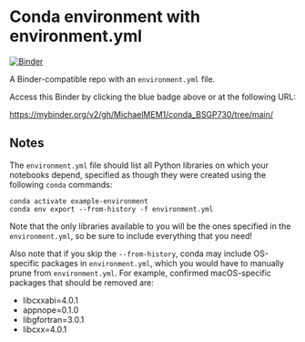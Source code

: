 # Conda environment with environment.yml

[![Binder](http://mybinder.org/badge_logo.svg)](https://mybinder.org/v2/gh/MichaelMEM1/conda_BSGP730/tree/main/)

A Binder-compatible repo with an `environment.yml` file.

Access this Binder by clicking the blue badge above or at the following URL:

https://mybinder.org/v2/gh/MichaelMEM1/conda_BSGP730/tree/main/

## Notes
The `environment.yml` file should list all Python libraries on which your notebooks
depend, specified as though they were created using the following `conda` commands:

```
conda activate example-environment
conda env export --from-history -f environment.yml
```

Note that the only libraries available to you will be the ones specified in
the `environment.yml`, so be sure to include everything that you need! 

Also note that if you skip the `--from-history`, conda may include OS-specific
packages in `environment.yml`, which you would have to manually prune from
`environment.yml`.  For example, confirmed macOS-specific packages that should
be removed are:

* libcxxabi=4.0.1
* appnope=0.1.0
* libgfortran=3.0.1
* libcxx=4.0.1
